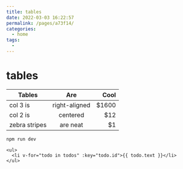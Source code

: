 ```yaml
---
title: tables
date: 2022-03-03 16:22:57
permalink: /pages/a73f14/
categories:
  - home
tags:
  -
---
```


# tables

| Tables        |      Are      |  Cool |
| ------------- | :-----------: | ----: |
| col 3 is      | right-aligned | $1600 |
| col 2 is      |   centered    |   $12 |
| zebra stripes |   are neat    |    $1 |

```js
npm run dev
```

```html{2}
<ul>
  <li v-for="todo in todos" :key="todo.id">{{ todo.text }}</li>
</ul>
```
